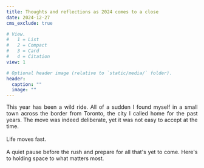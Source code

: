 ```yaml
---
title: Thoughts and reflections as 2024 comes to a close
date: 2024-12-27
cms_exclude: true

# View.
#   1 = List
#   2 = Compact
#   3 = Card
#   4 = Citation
view: 1

# Optional header image (relative to `static/media/` folder).
header:
  caption: ""
  image: ""
---
```


<div style='text-align: justify' font-family: "Garamond", serif;>
This year has been a wild ride. All of a sudden I found myself in a small town across the border from Toronto, the city I called home for the past years. The move was indeed deliberate, yet it was not easy to accept at the time.
<br><br>
Life moves fast.
<br><br>
A quiet pause before the rush and prepare for all that's yet to come. Here's to holding space to what matters most.
<br><br>


</div>
